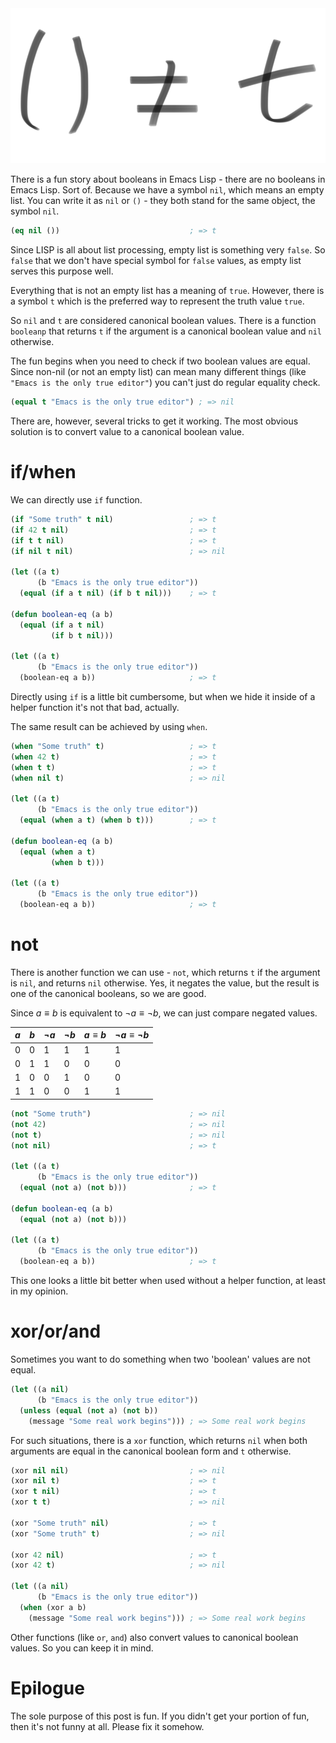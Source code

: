 <img src="/images/2018-10-14-equality-of-booleans-in-emacs/2022-07-19-20-34-19-emacs-booleans.webp" class="d12-image-3/4" />

There is a fun story about booleans in Emacs Lisp - there are no booleans in Emacs Lisp. Sort of. Because we have a symbol `nil`, which means an empty list. You can write it as `nil` or `()` - they both stand for the same object, the symbol `nil`.

``` commonlisp
(eq nil ())                             ; => t
```

Since LISP is all about list processing, empty list is something very `false`. So `false` that we don't have special symbol for `false` values, as empty list serves this purpose well.

Everything that is not an empty list has a meaning of `true`. However, there is a symbol `t` which is the preferred way to represent the truth value `true`.

So `nil` and `t` are considered canonical boolean values. There is a function `booleanp` that returns `t` if the argument is a canonical boolean value and `nil` otherwise.

The fun begins when you need to check if two boolean values are equal. Since non-nil (or not an empty list) can mean many different things (like `"Emacs is the only true editor"`) you can't just do regular equality check.

``` commonlisp
(equal t "Emacs is the only true editor") ; => nil
```

There are, however, several tricks to get it working. The most obvious solution is to convert value to a canonical boolean value.

<!--more-->

# if/when

We can directly use `if` function.

``` commonlisp
(if "Some truth" t nil)                 ; => t
(if 42 t nil)                           ; => t
(if t t nil)                            ; => t
(if nil t nil)                          ; => nil

(let ((a t)
      (b "Emacs is the only true editor"))
  (equal (if a t nil) (if b t nil)))    ; => t

(defun boolean-eq (a b)
  (equal (if a t nil)
         (if b t nil)))

(let ((a t)
      (b "Emacs is the only true editor"))
  (boolean-eq a b))                     ; => t
```

Directly using `if` is a little bit cumbersome, but when we hide it inside of a helper function it's not that bad, actually.

The same result can be achieved by using `when`.

``` commonlisp
(when "Some truth" t)                   ; => t
(when 42 t)                             ; => t
(when t t)                              ; => t
(when nil t)                            ; => nil

(let ((a t)
      (b "Emacs is the only true editor"))
  (equal (when a t) (when b t)))        ; => t

(defun boolean-eq (a b)
  (equal (when a t)
         (when b t)))

(let ((a t)
      (b "Emacs is the only true editor"))
  (boolean-eq a b))                     ; => t
```

# not

There is another function we can use - `not`, which returns `t` if the argument is `nil`, and returns `nil` otherwise. Yes, it negates the value, but the result is one of the canonical booleans, so we are good.

Since $a \equiv b$ is equivalent to $\neg a \equiv \neg b$, we can just compare negated values.

| $a$ | $b$ | $\neg a$ | $\neg b$ | $a \equiv b$ | $\neg a \equiv \neg b$ |
|-----|-----|----------|----------|--------------|------------------------|
| 0   | 0   | 1        | 1        | 1            | 1                      |
| 0   | 1   | 1        | 0        | 0            | 0                      |
| 1   | 0   | 0        | 1        | 0            | 0                      |
| 1   | 1   | 0        | 0        | 1            | 1                      |

``` commonlisp
(not "Some truth")                      ; => nil
(not 42)                                ; => nil
(not t)                                 ; => nil
(not nil)                               ; => t

(let ((a t)
      (b "Emacs is the only true editor"))
  (equal (not a) (not b)))              ; => t

(defun boolean-eq (a b)
  (equal (not a) (not b)))

(let ((a t)
      (b "Emacs is the only true editor"))
  (boolean-eq a b))                     ; => t
```

This one looks a little bit better when used without a helper function, at least in my opinion.

# xor/or/and

Sometimes you want to do something when two 'boolean' values are not equal.

``` commonlisp
(let ((a nil)
      (b "Emacs is the only true editor"))
  (unless (equal (not a) (not b))
    (message "Some real work begins"))) ; => Some real work begins
```

For such situations, there is a `xor` function, which returns `nil` when both arguments are equal in the canonical boolean form and `t` otherwise.

``` commonlisp
(xor nil nil)                           ; => nil
(xor nil t)                             ; => t
(xor t nil)                             ; => t
(xor t t)                               ; => nil

(xor "Some truth" nil)                  ; => t
(xor "Some truth" t)                    ; => nil

(xor 42 nil)                            ; => t
(xor 42 t)                              ; => nil

(let ((a nil)
      (b "Emacs is the only true editor"))
  (when (xor a b)
    (message "Some real work begins"))) ; => Some real work begins
```

Other functions (like `or`, `and`) also convert values to canonical boolean values. So you can keep it in mind.

# Epilogue

The sole purpose of this post is fun. If you didn't get your portion of fun, then it's not funny at all. Please fix it somehow.
